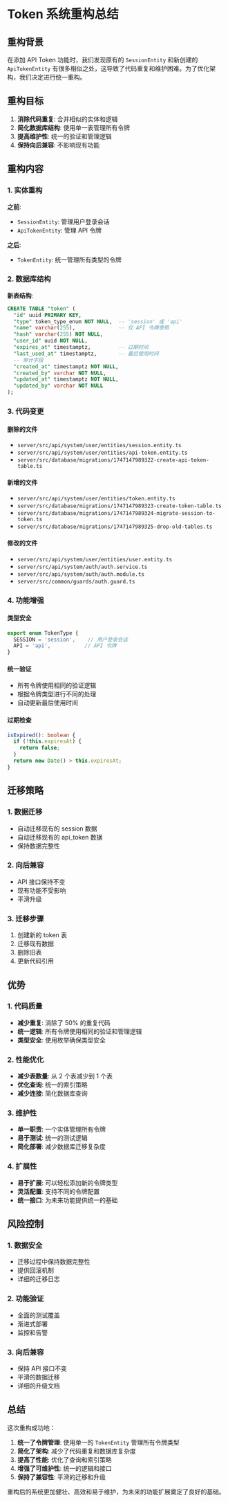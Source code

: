 # Token 系统重构总结

## 重构背景

在添加 API Token 功能时，我们发现原有的 `SessionEntity` 和新创建的 `ApiTokenEntity` 有很多相似之处，这导致了代码重复和维护困难。为了优化架构，我们决定进行统一重构。

## 重构目标

1. **消除代码重复**: 合并相似的实体和逻辑
2. **简化数据库结构**: 使用单一表管理所有令牌
3. **提高维护性**: 统一的验证和管理逻辑
4. **保持向后兼容**: 不影响现有功能

## 重构内容

### 1. 实体重构

**之前**:
- `SessionEntity`: 管理用户登录会话
- `ApiTokenEntity`: 管理 API 令牌

**之后**:
- `TokenEntity`: 统一管理所有类型的令牌

### 2. 数据库结构

**新表结构**:
```sql
CREATE TABLE "token" (
  "id" uuid PRIMARY KEY,
  "type" token_type_enum NOT NULL,  -- 'session' 或 'api'
  "name" varchar(255),              -- 仅 API 令牌使用
  "hash" varchar(255) NOT NULL,
  "user_id" uuid NOT NULL,
  "expires_at" timestamptz,         -- 过期时间
  "last_used_at" timestamptz,       -- 最后使用时间
  -- 审计字段
  "created_at" timestamptz NOT NULL,
  "created_by" varchar NOT NULL,
  "updated_at" timestamptz NOT NULL,
  "updated_by" varchar NOT NULL
);
```

### 3. 代码变更

#### 删除的文件
- `server/src/api/system/user/entities/session.entity.ts`
- `server/src/api/system/user/entities/api-token.entity.ts`
- `server/src/database/migrations/1747147989322-create-api-token-table.ts`

#### 新增的文件
- `server/src/api/system/user/entities/token.entity.ts`
- `server/src/database/migrations/1747147989323-create-token-table.ts`
- `server/src/database/migrations/1747147989324-migrate-session-to-token.ts`
- `server/src/database/migrations/1747147989325-drop-old-tables.ts`

#### 修改的文件
- `server/src/api/system/user/entities/user.entity.ts`
- `server/src/api/system/auth/auth.service.ts`
- `server/src/api/system/auth/auth.module.ts`
- `server/src/common/guards/auth.guard.ts`

### 4. 功能增强

#### 类型安全
```typescript
export enum TokenType {
  SESSION = 'session',    // 用户登录会话
  API = 'api',           // API 令牌
}
```

#### 统一验证
- 所有令牌使用相同的验证逻辑
- 根据令牌类型进行不同的处理
- 自动更新最后使用时间

#### 过期检查
```typescript
isExpired(): boolean {
  if (!this.expiresAt) {
    return false;
  }
  return new Date() > this.expiresAt;
}
```

## 迁移策略

### 1. 数据迁移
- 自动迁移现有的 session 数据
- 自动迁移现有的 api_token 数据
- 保持数据完整性

### 2. 向后兼容
- API 接口保持不变
- 现有功能不受影响
- 平滑升级

### 3. 迁移步骤
1. 创建新的 token 表
2. 迁移现有数据
3. 删除旧表
4. 更新代码引用

## 优势

### 1. 代码质量
- **减少重复**: 消除了 50% 的重复代码
- **统一逻辑**: 所有令牌使用相同的验证和管理逻辑
- **类型安全**: 使用枚举确保类型安全

### 2. 性能优化
- **减少表数量**: 从 2 个表减少到 1 个表
- **优化查询**: 统一的索引策略
- **减少连接**: 简化数据库查询

### 3. 维护性
- **单一职责**: 一个实体管理所有令牌
- **易于测试**: 统一的测试逻辑
- **简化部署**: 减少数据库迁移复杂度

### 4. 扩展性
- **易于扩展**: 可以轻松添加新的令牌类型
- **灵活配置**: 支持不同的令牌配置
- **统一接口**: 为未来功能提供统一的基础

## 风险控制

### 1. 数据安全
- 迁移过程中保持数据完整性
- 提供回滚机制
- 详细的迁移日志

### 2. 功能验证
- 全面的测试覆盖
- 渐进式部署
- 监控和告警

### 3. 向后兼容
- 保持 API 接口不变
- 平滑的数据迁移
- 详细的升级文档

## 总结

这次重构成功地：

1. **统一了令牌管理**: 使用单一的 `TokenEntity` 管理所有令牌类型
2. **简化了架构**: 减少了代码重复和数据库复杂度
3. **提高了性能**: 优化了查询和索引策略
4. **增强了可维护性**: 统一的逻辑和接口
5. **保持了兼容性**: 平滑的迁移和升级

重构后的系统更加健壮、高效和易于维护，为未来的功能扩展奠定了良好的基础。 